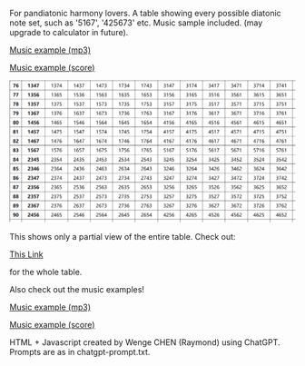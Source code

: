 For pandiatonic harmony lovers. A table showing every possible diatonic note set, such as '5167', '425673' etc. Music sample included. (may upgrade to calculator in future).

[Music example (mp3)](https://github.com/rcswex/diatonic-pcset/blob/main/diatonic-pcset-example-early-summer-ripples.mp3)

[Music example (score)](https://github.com/rcswex/diatonic-pcset/blob/main/diatonic-pcset-example-early-summer-ripples.pdf)

![This is an image](https://github.com/rcswex/diatonic-pcset/blob/main/diatonic-pcset-partial.png)

This shows only a partial view of the entire table. Check out:

[This Link](https://github.com/rcswex/diatonic-pcset/blob/main/diatonic-pcset.html)

for the whole table.

Also check out the music examples!

[Music example (mp3)](https://github.com/rcswex/diatonic-pcset/blob/main/diatonic-pcset-example-early-summer-ripples.mp3)

[Music example (score)](https://github.com/rcswex/diatonic-pcset/blob/main/diatonic-pcset-example-early-summer-ripples.pdf)

HTML + Javascript created by Wenge CHEN (Raymond) using ChatGPT. Prompts are as in chatgpt-prompt.txt.
